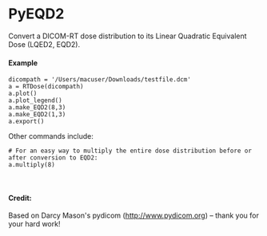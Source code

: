 


# PyEQD2
Convert a DICOM-RT dose distribution to its Linear Quadratic Equivalent Dose (LQED2, EQD2).

#### Example
```
dicompath = '/Users/macuser/Downloads/testfile.dcm'
a = RTDose(dicompath)
a.plot()
a.plot_legend()
a.make_EQD2(8,3)
a.make_EQD2(1,3)
a.export()
```

Other commands include:
```
# For an easy way to multiply the entire dose distribution before or after conversion to EQD2:
a.multiply(8)
```

<br />

#### Credit: 
Based on Darcy Mason's pydicom (http://www.pydicom.org) – thank you for your hard work!

